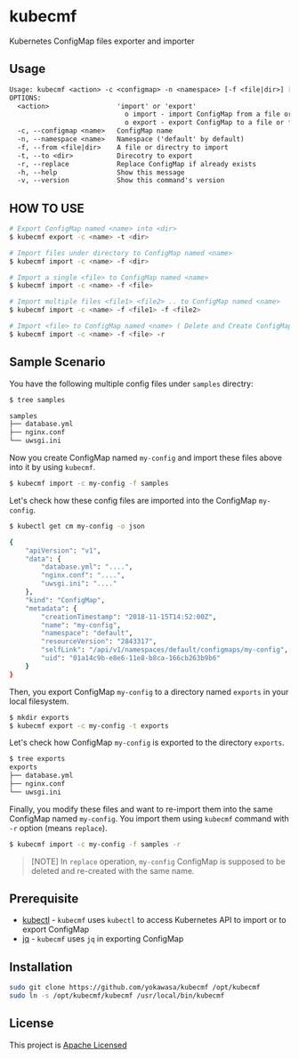 # kubecmf
Kubernetes ConfigMap files exporter and importer

## Usage

```txt
Usage: kubecmf <action> -c <configmap> -n <namespace> [-f <file|dir>] [-t <dir>] options
OPTIONS:
  <action>                 'import' or 'export'
                             o import - import ConfigMap from a file or files
                             o export - export ConfigMap to a file or files
  -c, --configmap <name>   ConfigMap name
  -n, --namespace <name>   Namespace ('default' by default)
  -f, --from <file|dir>    A file or directry to import
  -t, --to <dir>           Direcotry to export
  -r, --replace            Replace ConfigMap if already exists
  -h, --help               Show this message
  -v, --version            Show this command's version
```

## HOW TO USE 
```sh
# Export ConfigMap named <name> into <dir>
$ kubecmf export -c <name> -t <dir>

# Import files under directory to ConfigMap named <name>
$ kubecmf import -c <name> -f <dir>

# Import a single <file> to ConfigMap named <name>
$ kubecmf import -c <name> -f <file>

# Import multiple files <file1> <file2> .. to ConfigMap named <name>
$ kubecmf import -c <name> -f <file1> -f <file2>

# Import <file> to ConfigMap named <name> ( Delete and Create ConfigMap if ConfigMap <name> exists)
$ kubecmf import -c <name> -f <file> -r
```

## Sample Scenario

You have the following multiple config files under `samples` directry:
```sh
$ tree samples

samples
├── database.yml
├── nginx.conf
└── uwsgi.ini
```

Now you create ConfigMap named `my-config` and import these files above into it by using `kubecmf`. 
```sh
$ kubecmf import -c my-config -f samples
```

Let's check how these config files are imported into the ConfigMap `my-config`.
```sh
$ kubectl get cm my-config -o json

{
    "apiVersion": "v1",
    "data": {
        "database.yml": "....",
        "nginx.conf": "....",
        "uwsgi.ini": "...."
    },
    "kind": "ConfigMap",
    "metadata": {
        "creationTimestamp": "2018-11-15T14:52:00Z",
        "name": "my-config",
        "namespace": "default",
        "resourceVersion": "2843317",
        "selfLink": "/api/v1/namespaces/default/configmaps/my-config",
        "uid": "01a14c9b-e8e6-11e8-b8ca-166cb263b9b6"
    }
}
```

Then, you export ConfigMap `my-config` to a directory named `exports` in your local filesystem.
```sh
$ mkdir exports
$ kubecmf export -c my-config -t exports
```

Let's check how ConfigMap `my-config` is exported to the directory `exports`.
```sh
$ tree exports
exports
├── database.yml
├── nginx.conf
└── uwsgi.ini
```

Finally, you modify these files and want to re-import them into the same ConfigMap named `my-config`. You import them using `kubecmf` command with `-r` option (means `replace`).
```sh
$ kubecmf import -c my-config -f samples -r
```
>[NOTE] In `replace` operation, `my-config` ConfigMap is supposed to be deleted and re-created with the same name.


## Prerequisite

- [kubectl](https://kubernetes.io/docs/reference/kubectl/kubectl/) - `kubecmf` uses `kubectl` to access Kubernetes API to import or to export ConfigMap
- [jq](https://stedolan.github.io/jq/) - `kubecmf` uses `jq` in exporting ConfigMap

## Installation

```sh
sudo git clone https://github.com/yokawasa/kubecmf /opt/kubecmf
sudo ln -s /opt/kubecmf/kubecmf /usr/local/bin/kubecmf
```

## License
This project is [Apache Licensed](LICENSE)